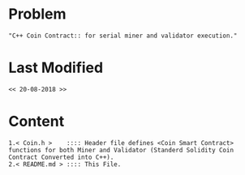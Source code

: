 # Problem 
	"C++ Coin Contract:: for serial miner and validator execution."
# Last Modified
	<< 20-08-2018 >>
# Content
	1.< Coin.h >    :::: Header file defines <Coin Smart Contract> functions for both Miner and Validator (Standerd Solidity Coin Contract Converted into C++).
	2.< README.md > :::: This File.
